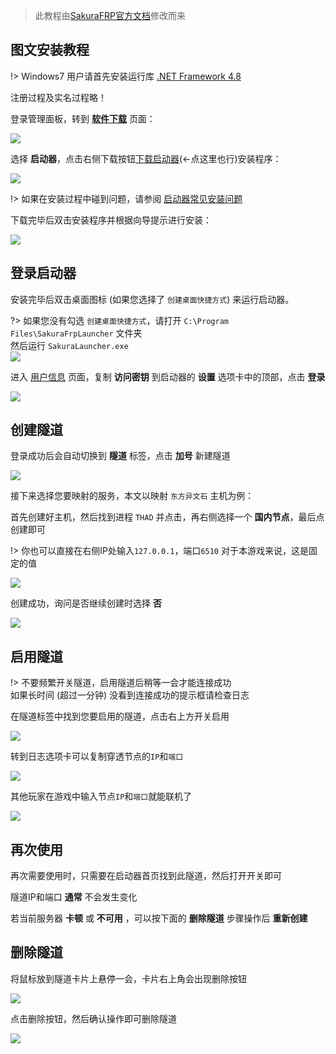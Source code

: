 
 > 此教程由[SakuraFRP官方文档](https://doc.natfrp.com/)修改而来

## 图文安装教程

!> Windows7 用户请首先安装运行库 [.NET Framework 4.8](https://go.microsoft.com/fwlink/?linkid=2088631)

注册过程及实名过程略！

登录管理面板，转到 **[软件下载](https://www.natfrp.com/tunnel/download)** 页面：

![](_static/download.png)

选择 **启动器**，点击右侧下载按钮[下载启动器](https://getfrp.sh/l/SakuraLauncher.exe)(←点这里也行)安装程序：

![](_static/usage-0.png)

!> 如果在安装过程中碰到问题，请参阅 [启动器常见安装问题](https://doc.natfrp.com/#/faq/launcher?id=install)

下载完毕后双击安装程序并根据向导提示进行安装：

![](_static/usage-1.png)

## 登录启动器

安装完毕后双击桌面图标 (如果您选择了 `创建桌面快捷方式`) 来运行启动器。

?> 如果您没有勾选 `创建桌面快捷方式`，请打开 `C:\Program Files\SakuraFrpLauncher` 文件夹  
然后运行 `SakuraLauncher.exe`  
![](_static/usage-2.png)

进入 [用户信息](https://www.natfrp.com/user/profile ':target=_blank') 页面，复制 **访问密钥** 到启动器的 **设置** 选项卡中的顶部，点击 **登录**

![](_static/usage-3.png)

## 创建隧道

登录成功后会自动切换到 **隧道** 标签，点击 **加号** 新建隧道

![](_static/usage-4.png)

接下来选择您要映射的服务，本文以映射 `东方异文石` 主机为例：

首先创建好主机，然后找到进程 `THAD` 并点击，再右侧选择一个 **国内节点**，最后点创建即可

!> 你也可以直接在右侧IP处输入`127.0.0.1`，端口`6510`  对于本游戏来说，这是固定的值

![](_static/usage-5.png)

创建成功，询问是否继续创建时选择 **否**

![](_static/usage-6.png)

## 启用隧道

!> 不要频繁开关隧道，启用隧道后稍等一会才能连接成功  
如果长时间 (超过一分钟) 没看到连接成功的提示框请检查日志

在隧道标签中找到您要启用的隧道，点击右上方开关启用

![](_static/usage-7.png)

转到日志选项卡可以复制穿透节点的`IP`和`端口`

![](_static/usage-9.png)

其他玩家在游戏中输入节点`IP`和`端口`就能联机了

![](_static/usage-10.png)

## 再次使用

再次需要使用时，只需要在启动器首页找到此隧道，然后打开开关即可

隧道IP和端口 **通常** 不会发生变化

若当前服务器 **卡顿** 或 **不可用** ，可以按下面的 **删除隧道** 步骤操作后 **重新创建**

## 删除隧道

将鼠标放到隧道卡片上悬停一会，卡片右上角会出现删除按钮

![](_static/usage-11.png)

点击删除按钮，然后确认操作即可删除隧道

![](_static/usage-12.png)

